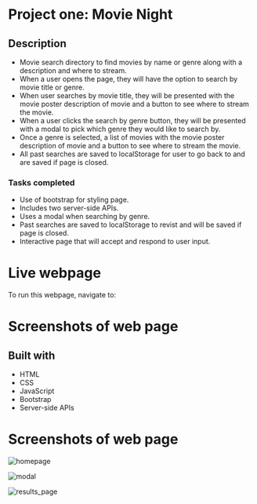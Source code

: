 # Project one: Movie Night

## Description

- Movie search directory to find movies by name or genre along with a description and where to stream.
- When a user opens the page, they will have the option to search by movie title or genre.
- When user searches by movie title, they will be presented with the movie poster description of movie and a button to see where to stream the movie.
- When a user clicks the search by genre button, they will be presented with a modal to pick which genre they would like to search by.
- Once a genre is selected, a list of movies with the movie poster description of movie and a button to see where to stream the movie.
- All past searches are saved to localStorage for user to go back to and are saved if page is closed.

### Tasks completed

- Use of bootstrap for styling page.
- Includes two server-side APIs.
- Uses a modal when searching by genre.
- Past searches are saved to localStorage to revist and will be saved if page is closed.
- Interactive page that will accept and respond to user input.

# Live webpage

To run this webpage, navigate to:

# Screenshots of web page

## Built with

- HTML
- CSS
- JavaScript
- Bootstrap
- Server-side APIs

# Screenshots of web page

![homepage](/third-party-API-task-board/assets/Images/Screenshot%202024-07-01%20at%206.23.06 PM.png)

![modal](/third-party-API-task-board/assets/Images/Screenshot%202024-07-01%20at%206.23.13 PM.png)

![results_page](/third-party-API-task-board/assets/Images/Screenshot%202024-07-01%20at%206.24.08 PM.png)